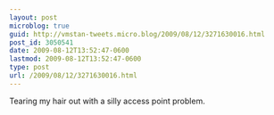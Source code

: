 ```yaml
---
layout: post
microblog: true
guid: http://vmstan-tweets.micro.blog/2009/08/12/3271630016.html
post_id: 3050541
date: 2009-08-12T13:52:47-0600
lastmod: 2009-08-12T13:52:47-0600
type: post
url: /2009/08/12/3271630016.html
---
```

Tearing my hair out with a silly access point problem.
